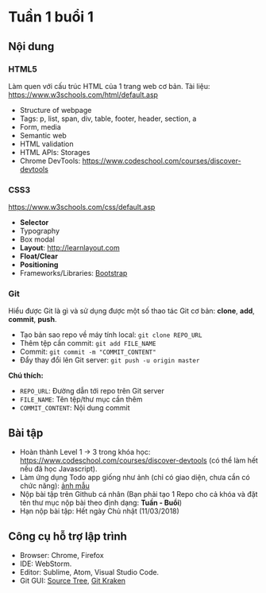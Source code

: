 # Tuần 1 buổi 1

## Nội dung

### HTML5
Làm quen với cấu trúc HTML của 1 trang web cơ bản. Tài liệu: https://www.w3schools.com/html/default.asp

- Structure of webpage
- Tags: p, list, span, div, table, footer, header, section, a
- Form, media
- Semantic web
- HTML validation
- HTML APIs: Storages
- Chrome DevTools: https://www.codeschool.com/courses/discover-devtools

### CSS3
https://www.w3schools.com/css/default.asp

+ **Selector**
+ Typography
+ Box modal
+ **Layout**: http://learnlayout.com
+ **Float/Clear**
+ **Positioning**
+ Frameworks/Libraries: [Bootstrap](https://getbootstrap.com)

### Git
Hiểu được Git là gì và sử dụng được một số thao tác Git cơ bản: **clone**, **add**, **commit**, **push**.

- Tạo bản sao repo về máy tính local: `git clone REPO_URL`
- Thêm tệp cần commit: `git add FILE_NAME`
- Commit: `git commit -m "COMMIT_CONTENT"`
- Đẩy thay đổi lên Git server: `git push -u origin master`

**Chú thích:**
- `REPO_URL`: Đường dẫn tới repo trên Git server
- `FILE_NAME`: Tên tệp/thư mục cần thêm
- `COMMIT_CONTENT`: Nội dung commit


## Bài tập
- Hoàn thành Level 1 -> 3 trong khóa học: https://www.codeschool.com/courses/discover-devtools (có thể làm hết nếu đã học Javascript).
- Làm ứng dụng Todo app giống như ảnh (chỉ có giao diện, chưa cần có chức năng): [ảnh mẫu](./todo.png)
- Nộp bài tập trên Github cá nhân (Bạn phải tạo 1 Repo cho cả khóa và đặt tên thư mục nộp bài theo định dạng: **Tuần - Buổi**)
- Hạn nộp bài tập: Hết ngày Chủ nhật (11/03/2018)

## Công cụ hỗ trợ lập trình
- Browser: Chrome, Firefox
- IDE: WebStorm.
- Editor: Sublime, Atom, Visual Studio Code.
- Git GUI: [Source Tree](https://www.sourcetreeapp.com/), [Git Kraken](https://www.gitkraken.com/)
